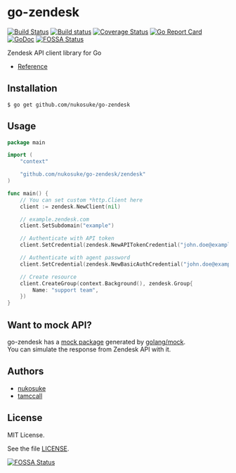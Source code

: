 # go-zendesk
[![Build Status](https://travis-ci.org/nukosuke/go-zendesk.svg?branch=master)](https://travis-ci.org/nukosuke/go-zendesk)
[![Build status](https://ci.appveyor.com/api/projects/status/ce4p1mswjkdftv6o/branch/master?svg=true)](https://ci.appveyor.com/project/nukosuke/go-zendesk/branch/master)
[![Coverage Status](https://coveralls.io/repos/github/nukosuke/go-zendesk/badge.svg?branch=master)](https://coveralls.io/github/nukosuke/go-zendesk?branch=master)
[![Go Report Card](https://goreportcard.com/badge/github.com/nukosuke/go-zendesk)](https://goreportcard.com/report/github.com/nukosuke/go-zendesk)
[![GoDoc](https://godoc.org/github.com/zenform/go-zendesk?status.svg)](https://pkg.go.dev/github.com/nukosuke/go-zendesk/zendesk)
[![FOSSA Status](https://app.fossa.io/api/projects/git%2Bgithub.com%2Fnukosuke%2Fgo-zendesk.svg?type=shield)](https://app.fossa.io/projects/git%2Bgithub.com%2Fnukosuke%2Fgo-zendesk?ref=badge_shield)

Zendesk API client library for Go

- [Reference](https://pkg.go.dev/github.com/nukosuke/go-zendesk/zendesk)

## Installation

``` shell
$ go get github.com/nukosuke/go-zendesk
```

## Usage

```go
package main

import (
    "context"

    "github.com/nukosuke/go-zendesk/zendesk"
)

func main() {
    // You can set custom *http.Client here
    client := zendesk.NewClient(nil)

    // example.zendesk.com
    client.SetSubdomain("example")

    // Authenticate with API token
    client.SetCredential(zendesk.NewAPITokenCredential("john.doe@example.com", "apitoken"))

    // Authenticate with agent password
    client.SetCredential(zendesk.NewBasicAuthCredential("john.doe@example.com", "password"))

    // Create resource
    client.CreateGroup(context.Background(), zendesk.Group{
        Name: "support team",
    })
}
```

## Want to mock API?
go-zendesk has a [mock package](https://pkg.go.dev/github.com/nukosuke/go-zendesk/zendesk/mock) generated by [golang/mock](https://github.com/golang/mock).  
You can simulate the response from Zendesk API with it.

## Authors
- [nukosuke](https://github.com/nukosuke)
- [tamccall](https://github.com/tamccall)

## License

MIT License.

See the file [LICENSE](./LICENSE).


[![FOSSA Status](https://app.fossa.io/api/projects/git%2Bgithub.com%2Fnukosuke%2Fgo-zendesk.svg?type=large)](https://app.fossa.io/projects/git%2Bgithub.com%2Fnukosuke%2Fgo-zendesk?ref=badge_large)
